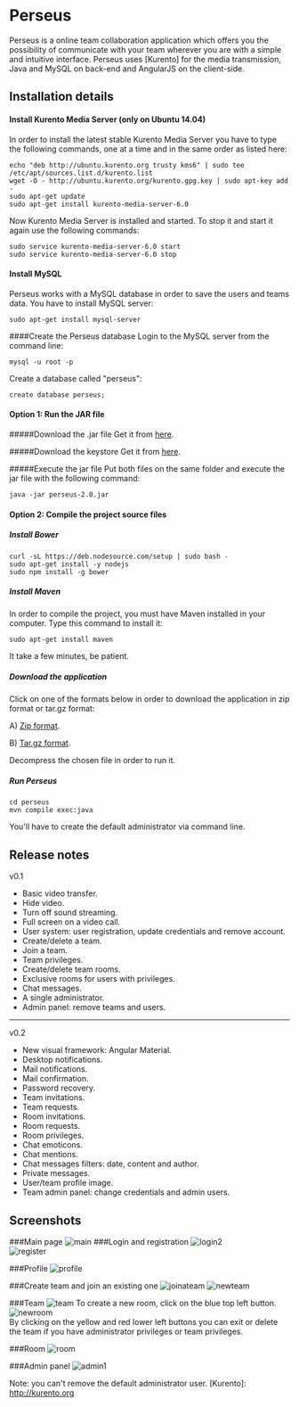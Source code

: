 Perseus
=================

Perseus is a online team collaboration application which offers you the possibility of communicate with your team wherever you are with a simple and intuitive interface. 
Perseus uses [Kurento] for the media transmission, Java and MySQL on back-end and AngularJS on the client-side.

Installation details
---------------


#### Install Kurento Media Server (only on Ubuntu 14.04)
In order to install the latest stable Kurento Media Server you have to type the following commands, one at a time and in the same order as listed here:

```
echo "deb http://ubuntu.kurento.org trusty kms6" | sudo tee /etc/apt/sources.list.d/kurento.list
wget -O - http://ubuntu.kurento.org/kurento.gpg.key | sudo apt-key add -
sudo apt-get update
sudo apt-get install kurento-media-server-6.0
```
Now Kurento Media Server is installed and started. To stop it and start it again use the following commands:
```
sudo service kurento-media-server-6.0 start
sudo service kurento-media-server-6.0 stop
```

#### Install MySQL
Perseus works with a MySQL database in order to save the users
and teams data. You have to install MySQL server:
```
sudo apt-get install mysql-server
```	

####Create the Perseus database
Login to the MySQL server from the command line:
```
mysql -u root -p
```
Create a database called "perseus":
```
create database perseus;
```

#### Option 1: Run the JAR file
#####Download the .jar file
Get it from [here](https://github.com/sergiobanegas/perseus/releases/download/v2.0/perseus-2.0.jar).

#####Download the keystore
Get it from [here](https://github.com/sergiobanegas/perseus/releases/download/v2.0/keystore.jks).

#####Execute the jar file
Put both files on the same folder and execute the jar file with the following command:
```
java -jar perseus-2.0.jar
```

#### Option 2: Compile the project source files
##### Install Bower
```
curl -sL https://deb.nodesource.com/setup | sudo bash -
sudo apt-get install -y nodejs
sudo npm install -g bower
```

##### Install Maven
In order to compile the project, you must have Maven installed in your computer. Type this command to install it:
```
sudo apt-get install maven
```
It take a few minutes, be patient.

##### Download the application
Click on one of the formats below in order to download the application in zip format or tar.gz format:

A) [Zip format](https://github.com/sergiobanegas/perseus/archive/v2.0.zip).

B) [Tar.gz format](https://github.com/sergiobanegas/perseus/archive/v2.0.tar.gz).

Decompress the chosen file in order to run it.

##### Run Perseus
```
cd perseus
mvn compile exec:java
```
You'll have to create the default administrator via command line.

Release notes
---------------
v0.1
* Basic video transfer.
* Hide video.
* Turn off sound streaming.
* Full screen on a video call.
* User system: user registration, update credentials and remove account.
* Create/delete a team.
* Join a team.
* Team privileges.
* Create/delete team rooms.
* Exclusive rooms for users with privileges.
* Chat messages.
* A single administrator.
* Admin panel: remove teams and users.


---------------
v0.2
* New visual framework: Angular Material.
* Desktop notifications.
* Mail notifications.
* Mail confirmation.
* Password recovery.
* Team invitations.
* Team requests.
* Room invitations.
* Room requests.
* Room privileges.
* Chat emoticons.
* Chat mentions.
* Chat messages filters: date, content and author.
* Private messages.
* User/team profile image.
* Team admin panel: change credentials and admin users.

Screenshots
---------------
###Main page
![main](https://cloud.githubusercontent.com/assets/10667581/15332343/853357b8-1c65-11e6-88a6-4ae5c6c1573d.png)
###Login and registration
![login2](https://cloud.githubusercontent.com/assets/10667581/11763460/817c5f3c-a10b-11e5-86d6-9f0fcfb1c165.jpg)	
![register](https://cloud.githubusercontent.com/assets/10667581/11763453/5022980c-a10b-11e5-8af8-8af2eedb2d22.jpg)

###Profile
![profile](https://cloud.githubusercontent.com/assets/10667581/11763445/2f59f8cc-a10b-11e5-9749-17fe4766368d.jpg)

###Create team and join an existing one
![joinateam](https://cloud.githubusercontent.com/assets/10667581/11763550/c1fe4bb6-a10f-11e5-8ea8-cb2b128b4339.jpg)
![newteam](https://cloud.githubusercontent.com/assets/10667581/11763534/fe5093a4-a10e-11e5-9b8f-0998b310a99f.jpg)<br/>

###Team
![team](https://cloud.githubusercontent.com/assets/10667581/15332327/76330ed4-1c65-11e6-9c36-9f3feae1c82f.png)
To create a new room, click on the blue top left button.
![newroom](https://cloud.githubusercontent.com/assets/10667581/11763456/6aba20fe-a10b-11e5-902f-25658777f5af.jpg)<br/> 
By clicking on the yellow and red lower left buttons you can exit or delete the team if you have administrator privileges or team privileges.

###Room
![room](https://cloud.githubusercontent.com/assets/10667581/15332344/8534190a-1c65-11e6-9e27-721bdd7a8349.png)

###Admin panel
![admin1](https://cloud.githubusercontent.com/assets/10667581/15332342/852ee52a-1c65-11e6-8971-28c2e97d0170.png)

Note: you can't remove the default administrator user.
[Kurento]: http://kurento.org 
